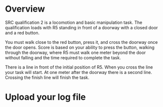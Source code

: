 # Overview

SRC qualification 2 is a locomotion and basic manipulation task. The qualification loads with R5 standing in front of a doorway with a closed door and a red button. 

You must walk close to the red button, press it, and cross the doorway once the door opens. Score is based on your ability to press the button, walking through the doorway, where R5 must walk one meter beyond the door without falling and the time required to complete the task.

There is a line in front of the initial position of R5. When you cross the line your task will start. At one meter after the doorway there is a second line. Crossing the finish line will finish the task.

# Upload your log file

